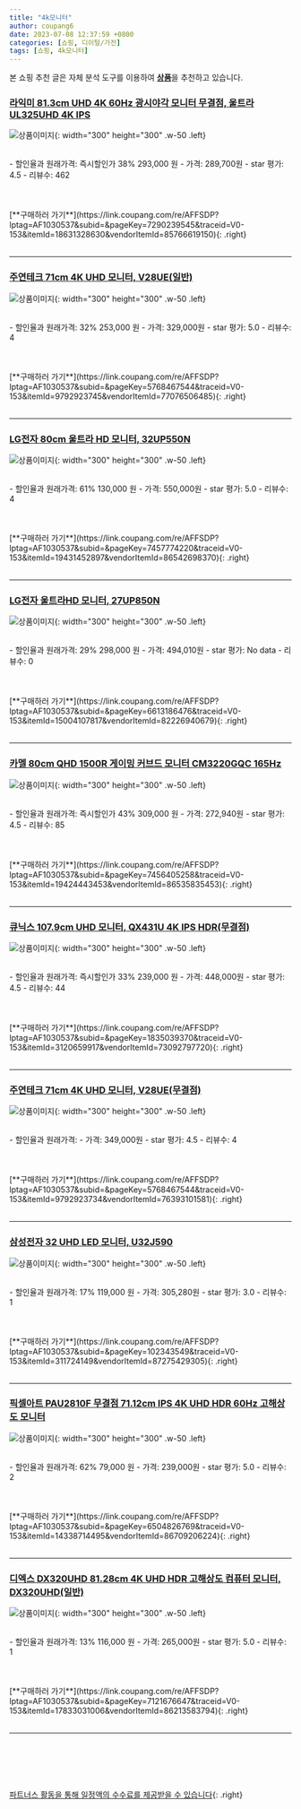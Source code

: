 ```yaml
---
title: "4k모니터"
author: coupang6
date: 2023-07-08 12:37:59 +0800
categories: [쇼핑, 디이털/가전]
tags: [쇼핑, 4k모니터]
---
```


본 쇼핑 추천 글은 자체 분석 도구를 이용하여 [**상품**](https://link.coupang.com/a/bao1ui)을 추천하고 있습니다.

### [라익미 81.3cm UHD 4K 60Hz 광시야각 모니터 무결점, 울트라 UL325UHD 4K IPS](https://link.coupang.com/re/AFFSDP?lptag=AF1030537&subid=&pageKey=7290239545&traceid=V0-153&itemId=18631328630&vendorItemId=85766619150)

![상품이미지](https://thumbnail6.coupangcdn.com/thumbnails/remote/230x230ex/image/rs_quotation_api/9mvtqnen/520f4f8e76b84b0ab3ccff8b54b39d56.jpg){: width="300" height="300" .w-50 .left}


<br>
- 할인율과 원래가격: 즉시할인가 38%  293,000   원
- 가격: 289,700원
- star 평가: 4.5
- 리뷰수: 462
<br>
<br>
<br>
<br>
[**구매하러 가기**](https://link.coupang.com/re/AFFSDP?lptag=AF1030537&subid=&pageKey=7290239545&traceid=V0-153&itemId=18631328630&vendorItemId=85766619150){: .right}
<br>
<br>

---

### [주연테크 71cm 4K UHD 모니터, V28UE(일반)](https://link.coupang.com/re/AFFSDP?lptag=AF1030537&subid=&pageKey=5768467544&traceid=V0-153&itemId=9792923745&vendorItemId=77076506485)

![상품이미지](https://thumbnail7.coupangcdn.com/thumbnails/remote/230x230ex/image/retail/images/2021/04/09/12/2/3e04eb3f-c029-427e-a048-45094a3bf770.jpg){: width="300" height="300" .w-50 .left}


<br>
- 할인율과 원래가격: 32%  253,000   원
- 가격: 329,000원
- star 평가: 5.0
- 리뷰수: 4
<br>
<br>
<br>
<br>
[**구매하러 가기**](https://link.coupang.com/re/AFFSDP?lptag=AF1030537&subid=&pageKey=5768467544&traceid=V0-153&itemId=9792923745&vendorItemId=77076506485){: .right}
<br>
<br>

---

### [LG전자 80cm 울트라 HD 모니터, 32UP550N](https://link.coupang.com/re/AFFSDP?lptag=AF1030537&subid=&pageKey=7457774220&traceid=V0-153&itemId=19431452897&vendorItemId=86542698370)

![상품이미지](https://thumbnail10.coupangcdn.com/thumbnails/remote/230x230ex/image/retail/images/4013225169594421-3677e0e4-d187-41b9-8192-4bd077759fd0.jpg){: width="300" height="300" .w-50 .left}


<br>
- 할인율과 원래가격: 61%  130,000   원
- 가격: 550,000원
- star 평가: 5.0
- 리뷰수: 4
<br>
<br>
<br>
<br>
[**구매하러 가기**](https://link.coupang.com/re/AFFSDP?lptag=AF1030537&subid=&pageKey=7457774220&traceid=V0-153&itemId=19431452897&vendorItemId=86542698370){: .right}
<br>
<br>

---

### [LG전자 울트라HD 모니터, 27UP850N](https://link.coupang.com/re/AFFSDP?lptag=AF1030537&subid=&pageKey=6613186476&traceid=V0-153&itemId=15004107817&vendorItemId=82226940679)

![상품이미지](https://thumbnail8.coupangcdn.com/thumbnails/remote/230x230ex/image/retail/images/4013224866779601-82d2df2a-7a12-4be9-a280-7ce6f282eb63.jpg){: width="300" height="300" .w-50 .left}


<br>
- 할인율과 원래가격: 29%  298,000   원
- 가격: 494,010원
- star 평가: No data
- 리뷰수: 0
<br>
<br>
<br>
<br>
[**구매하러 가기**](https://link.coupang.com/re/AFFSDP?lptag=AF1030537&subid=&pageKey=6613186476&traceid=V0-153&itemId=15004107817&vendorItemId=82226940679){: .right}
<br>
<br>

---

### [카멜 80cm QHD 1500R 게이밍 커브드 모니터 CM3220GQC 165Hz](https://link.coupang.com/re/AFFSDP?lptag=AF1030537&subid=&pageKey=7456405258&traceid=V0-153&itemId=19424443453&vendorItemId=86535835453)

![상품이미지](https://thumbnail8.coupangcdn.com/thumbnails/remote/230x230ex/image/rs_quotation_api/sdf6ssmu/5d60a68293ff4b89af70f09500e943c5.jpg){: width="300" height="300" .w-50 .left}


<br>
- 할인율과 원래가격: 즉시할인가 43%  309,000   원
- 가격: 272,940원
- star 평가: 4.5
- 리뷰수: 85
<br>
<br>
<br>
<br>
[**구매하러 가기**](https://link.coupang.com/re/AFFSDP?lptag=AF1030537&subid=&pageKey=7456405258&traceid=V0-153&itemId=19424443453&vendorItemId=86535835453){: .right}
<br>
<br>

---

### [큐닉스 107.9cm UHD 모니터, QX431U 4K IPS HDR(무결점)](https://link.coupang.com/re/AFFSDP?lptag=AF1030537&subid=&pageKey=1835039370&traceid=V0-153&itemId=3120659917&vendorItemId=73092797720)

![상품이미지](https://thumbnail10.coupangcdn.com/thumbnails/remote/230x230ex/image/rs_quotation_api/xrlmws3z/1a89b8b519e94ad4a238e3ede1b2ad39.jpg){: width="300" height="300" .w-50 .left}


<br>
- 할인율과 원래가격: 즉시할인가 33%  239,000   원
- 가격: 448,000원
- star 평가: 4.5
- 리뷰수: 44
<br>
<br>
<br>
<br>
[**구매하러 가기**](https://link.coupang.com/re/AFFSDP?lptag=AF1030537&subid=&pageKey=1835039370&traceid=V0-153&itemId=3120659917&vendorItemId=73092797720){: .right}
<br>
<br>

---

### [주연테크 71cm 4K UHD 모니터, V28UE(무결점)](https://link.coupang.com/re/AFFSDP?lptag=AF1030537&subid=&pageKey=5768467544&traceid=V0-153&itemId=9792923734&vendorItemId=76393101581)

![상품이미지](https://thumbnail8.coupangcdn.com/thumbnails/remote/230x230ex/image/rs_quotation_api/hyjowtcv/d78a97e5c80e4d7383edd846ca5800f5.jpg){: width="300" height="300" .w-50 .left}


<br>
- 할인율과 원래가격: 
- 가격: 349,000원
- star 평가: 4.5
- 리뷰수: 4
<br>
<br>
<br>
<br>
[**구매하러 가기**](https://link.coupang.com/re/AFFSDP?lptag=AF1030537&subid=&pageKey=5768467544&traceid=V0-153&itemId=9792923734&vendorItemId=76393101581){: .right}
<br>
<br>

---

### [삼성전자 32 UHD LED 모니터, U32J590](https://link.coupang.com/re/AFFSDP?lptag=AF1030537&subid=&pageKey=102343549&traceid=V0-153&itemId=311724149&vendorItemId=87275429305)

![상품이미지](https://thumbnail6.coupangcdn.com/thumbnails/remote/230x230ex/image/vendor_inventory/74a6/ec75bc0ed51cccd84daff77446089013c9f1742ccce460273b9fa49aa379.jpg){: width="300" height="300" .w-50 .left}


<br>
- 할인율과 원래가격: 17%  119,000   원
- 가격: 305,280원
- star 평가: 3.0
- 리뷰수: 1
<br>
<br>
<br>
<br>
[**구매하러 가기**](https://link.coupang.com/re/AFFSDP?lptag=AF1030537&subid=&pageKey=102343549&traceid=V0-153&itemId=311724149&vendorItemId=87275429305){: .right}
<br>
<br>

---

### [픽셀아트 PAU2810F 무결점 71.12cm IPS 4K UHD HDR 60Hz 고해상도 모니터](https://link.coupang.com/re/AFFSDP?lptag=AF1030537&subid=&pageKey=6504826769&traceid=V0-153&itemId=14338714495&vendorItemId=86709206224)

![상품이미지](https://thumbnail7.coupangcdn.com/thumbnails/remote/230x230ex/image/vendor_inventory/89a3/b9fa9ae1c0144975202a146152c63715eabfe3d6843886013e72d18a4222.jpg){: width="300" height="300" .w-50 .left}


<br>
- 할인율과 원래가격: 62%  79,000   원
- 가격: 239,000원
- star 평가: 5.0
- 리뷰수: 2
<br>
<br>
<br>
<br>
[**구매하러 가기**](https://link.coupang.com/re/AFFSDP?lptag=AF1030537&subid=&pageKey=6504826769&traceid=V0-153&itemId=14338714495&vendorItemId=86709206224){: .right}
<br>
<br>

---

### [디엑스 DX320UHD 81.28cm 4K UHD HDR 고해상도 컴퓨터 모니터, DX320UHD(일반)](https://link.coupang.com/re/AFFSDP?lptag=AF1030537&subid=&pageKey=7121676647&traceid=V0-153&itemId=17833031006&vendorItemId=86213583794)

![상품이미지](https://thumbnail6.coupangcdn.com/thumbnails/remote/230x230ex/image/vendor_inventory/a69a/294edb9d791304d6709ed1a5ac60ce0bf5922a17fb75a8553eccbbcaf9d0.jpg){: width="300" height="300" .w-50 .left}


<br>
- 할인율과 원래가격: 13%  116,000   원
- 가격: 265,000원
- star 평가: 5.0
- 리뷰수: 1
<br>
<br>
<br>
<br>
[**구매하러 가기**](https://link.coupang.com/re/AFFSDP?lptag=AF1030537&subid=&pageKey=7121676647&traceid=V0-153&itemId=17833031006&vendorItemId=86213583794){: .right}
<br>
<br>

---
<br><br><br><br><br> [파트너스 활동을 통해 일정액의 수수료를 제공받을 수 있습니다](https://link.coupang.com/a/bao1ui){: .right}